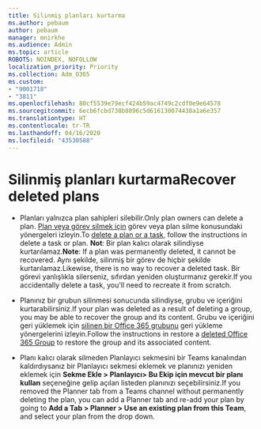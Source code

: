 ```yaml
---
title: Silinmiş planları kurtarma
ms.author: pebaum
author: pebaum
manager: mnirkhe
ms.audience: Admin
ms.topic: article
ROBOTS: NOINDEX, NOFOLLOW
localization_priority: Priority
ms.collection: Adm_O365
ms.custom:
- "9001718"
- "3811"
ms.openlocfilehash: 80cf5539e79ecf424b59ac4749c2cdf0e9e64578
ms.sourcegitcommit: 6ecb6fcbd738b8896c5d616130074438a1a6e357
ms.translationtype: HT
ms.contentlocale: tr-TR
ms.lasthandoff: 04/16/2020
ms.locfileid: "43530588"
---
```

# <a name="recover-deleted-plans"></a><span data-ttu-id="3ce6a-102">Silinmiş planları kurtarma</span><span class="sxs-lookup"><span data-stu-id="3ce6a-102">Recover deleted plans</span></span>

- <span data-ttu-id="3ce6a-103">Planları yalnızca plan sahipleri silebilir.</span><span class="sxs-lookup"><span data-stu-id="3ce6a-103">Only plan owners can delete a plan.</span></span> <span data-ttu-id="3ce6a-104">[Plan veya görev silmek için](https://support.microsoft.com/tr-TR/office/delete-a-task-or-plan-39e10e78-13f0-446d-94cd-9e562648497a.) görev veya plan silme konusundaki yönergeleri izleyin.</span><span class="sxs-lookup"><span data-stu-id="3ce6a-104">To [delete a plan or a task](https://support.microsoft.com/tr-TR/office/delete-a-task-or-plan-39e10e78-13f0-446d-94cd-9e562648497a.), follow the instructions in delete a task or plan.</span></span>  <span data-ttu-id="3ce6a-105">**Not**: Bir plan kalıcı olarak silindiyse kurtarılamaz.</span><span class="sxs-lookup"><span data-stu-id="3ce6a-105">**Note**: If a plan was permanently deleted, it cannot be recovered.</span></span> <span data-ttu-id="3ce6a-106">Aynı şekilde, silinmiş bir görev de hiçbir şekilde kurtarılamaz.</span><span class="sxs-lookup"><span data-stu-id="3ce6a-106">Likewise, there is no way to recover a deleted task.</span></span> <span data-ttu-id="3ce6a-107">Bir görevi yanlışlıkla silerseniz, sıfırdan yeniden oluşturmanız gerekir.</span><span class="sxs-lookup"><span data-stu-id="3ce6a-107">If you accidentally delete a task, you'll need to recreate it from scratch.</span></span>

- <span data-ttu-id="3ce6a-108">Planınız bir grubun silinmesi sonucunda silindiyse, grubu ve içeriğini kurtarabilirsiniz.</span><span class="sxs-lookup"><span data-stu-id="3ce6a-108">If your plan was deleted as a result of deleting a group, you may be able to recover the group and its content.</span></span> <span data-ttu-id="3ce6a-109">Grubu ve içeriğini geri yüklemek için [silinen bir Office 365 grubunu](https://docs.microsoft.com/microsoft-365/admin/create-groups/restore-deleted-group?view=o365-worldwide) geri yükleme yönergelerini izleyin.</span><span class="sxs-lookup"><span data-stu-id="3ce6a-109">Follow the instructions in restore a [deleted Office 365 Group](https://docs.microsoft.com/microsoft-365/admin/create-groups/restore-deleted-group?view=o365-worldwide) to restore the group and its associated content.</span></span>

- <span data-ttu-id="3ce6a-110">Planı kalıcı olarak silmeden Planlayıcı sekmesini bir Teams kanalından kaldırdıysanız bir Planlayıcı sekmesi eklemek ve planınızı yeniden eklemek için **Sekme Ekle > Planlayıcı> Bu Ekip için mevcut bir planı kullan** seçeneğine gelip açılan listeden planınızı seçebilirsiniz.</span><span class="sxs-lookup"><span data-stu-id="3ce6a-110">If you removed the Planner tab from a Teams channel without permanently deleting the plan, you can add a Planner tab and re-add your plan by going to **Add a Tab > Planner > Use an existing plan from this Team**, and select your plan from the drop down.</span></span>
